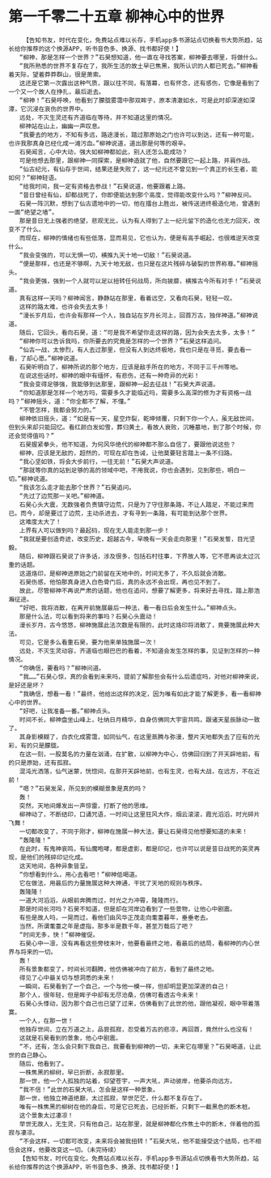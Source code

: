 # 第一千零二十五章 柳神心中的世界
        【告知书友，时代在变化，免费站点难以长存，手机app多书源站点切换看书大势所趋，站长给你推荐的这个换源APP，听书音色多、换源、找书都好使！】
       “柳神，那是怎样一个世界？”石昊想知道，他一直在寻找答案，柳神要去哪里，将做什么。
       “我所熟悉的世界不复存在了，我所生活的故土早已焦黑，我所认识的人都已死去。”柳神看着天际，望着莽莽群山，很是萧索。
       这还是它第一次露出这种气质，跟以往不同，有落幕，也有怀念，还有感伤，它像是看到了一个又一个故人在挣扎，最后逝去。
       “柳神！”石昊呼唤，他看到了朦胧雾霭中那双眸子，原本清澈如水，可是此时却深邃如深潭，它沉浸在哀伤的世界中。
       远处，不灭生灵还有齐道临在等待，并不知道这里的情况。
       柳神站在山上，幽幽一声叹息。
       “我要去的地方，不知有多远，路途漫长，踏过那原始之门也许可以到达，还有一种可能，也许我那真身已经化成一滩污血。”柳神说道，道出那是何等的艰辛。
       石昊闻言，心中大动，强大如柳神都如此，别人还怎么能成功？
       可是他想去那里，跟柳神一同探索，是柳神造就了他，自然要跟它一起上路，并肩作战。
       “仙古纪元，有仙存于世间，结果还是失败了，这一纪元还不曾见到一个真正的长生者，能如何？”柳神轻语。
       “给我时间，我一定有资格去参战！”石昊说道，他要跟着上路。
       “昔日曾经有仙，却都战死了，你即便能达到那个高度，觉得能改变什么吗？”柳神反问。
       石昊一阵沉默，想到了仙古遗地中的一切，他在擂台上胜出，被传送进终极造化地，曾遇到一面“绝望之墙”。
       那是昔日无上强者的绝望，悲观无比，认为有人得到了上一纪元留下的造化也无力回天，改变不了什么。
       而现在，柳神的情绪也有些低落，显而易见，它也认为，便是有高手崛起，也很难逆天改变什么。
       “我会变强的，可以无惧一切，横推九天十地一切敌！”石昊说道。
       “便是那样，也还是不够啊，九天十地无敌，也只是在这片残碎与破裂的世界称尊。”柳神摇头。
       “我会更强，强到一个人就可以足以扭转任何战局，所向披靡，横推古今所有对手！”石昊说道。
       真有这样一天吗？柳神闻言，静静站在那里，看着远空，又看向石昊，轻轻一叹。
       这样的路太难，也许会失去太多！
       “漫长岁月后，也许会有那样一个人，独自站在岁月长河上，回首万古，独伴神道。”柳神说道。
       随后，它回头，看向石昊，道：“可是我不希望你走这样的路，因为会失去太多，太多！”
       “柳神你可以告诉我吗，你所要去的究竟是怎样的一个世界？”石昊这样追问。
       “仙古一战，太惨烈，有人去过那里，但没有人到达终极地，我也只是在寻觅，要去看一看，了却心愿。”柳神说道。
       石昊听明白了，柳神所说的那个地方，应该是敌手所在的地方，不同于三千州等地。
       在说这些话时，柳神的眼中有缅怀，有悲伤，还有一种奇异的光彩！
       “我会变得足够强，我能够到达那里，跟柳神一起去征战！”石昊大声说道。
       “你知道那是怎样一个地方吗，需要多久才能临近吗，需要多么高深的修为才有资格一战吗？”柳神摇头，道：“你全都不了解，不懂。”
       “不管怎样，我都会努力的。”
       柳神依旧摇头，道：“如是有一天，星空炸裂，乾坤倾覆，只剩下你一个人，虽无敌世间，但到头来却只能回忆。看红颜白发如雪，葬归黄土，看故人衰败，沉睡墓地，到了那个时候，你还会觉得值吗？”
       石昊握紧拳头，他不知道，为何风华绝代的柳神都不那么自信了，要跟他说这些？
       柳神，应该是无敌的，超然的，可现在却在告诫，让他莫要轻言踏上一条不归路。
       “我心坚如铁，将会大步前行，一往无前！”石昊大声说道。
       “那就等你真的站到足够的高的领域中吧，不用我说，你也会遇到，见到那些，明白一切。”柳神说道。
       “我该怎么走才能去那个世界？”石昊追问。
       “先过了边荒那一关吧。”柳神道。
       石昊心头大震，无数强者负责镇守边荒，只是为了守住那条路，不让人踏足，不能过来而已。而今，却是要过了边荒，主动杀进去，才有寻到一条路，有可能到达那个世界。
       这难度太大了！
       上界有人可以做到吗？最起码，现在无人能走到那一步！
       “我就是要创造奇迹，改变历史，超越古今，早晚有一天会走向那里！”石昊发誓，目光坚毅。
       随后，柳神跟石昊说了许多话，涉及很多，包括石村往事，下界故人等，它不愿再谈太过沉重的话题。
       这道烙印，是柳神进原始之门前留在天地中的，时间无多了，不久后就会消散。
       石昊伤感，他怕那真身进入白色骨门后，真的永远不会出现，再也见不到了。
       故此，尽管柳神不再说严肃的话题，他也在追问，想要了解更多，将来好去寻找，踏上那浩瀚征途。
       “好吧，我将消散，在离开前施展最后一种法，看一看日后会发生什么。”柳神点头。
       那是什么法，可以看到将来的事吗？石昊心头震动！
       漫长岁月，古今悠悠，柳神施展此法次数是有限的，此时这烙印将消散了，竟要施展此种大法。
       可见，它是多么看重石昊，要为他来单独施展一次！
       远处，不灭生灵动容，齐道临也眼巴巴的看着，不知道会发生怎样的事，见证到怎样的一种情况。
       “你确信，要看吗？”柳神问道。
       “我……”石昊心惊，真的会看到未来吗，提前了解那些会有什么后遗症吗，对他对柳神来说，是好还是坏？
       “我确信，想看一看！”最终，他给出这样的决定，因为唯有如此才能了解更多，看一看柳神心中的世界。
       “好吧，让我准备一番。”柳神点头。
       时间不长，柳神盘坐山峰上，吐纳日月精华，自身仿佛同大宇宙共鸣，跟诸天星辰脉动一致了。
       其身影模糊了，白衣化成雾霭，如同仙气，在这里蒸腾与弥漫，整片天地都失去了应有的光彩，有的只是朦胧。
       在这一刻，一股莫名的力量在汹涌，在扩散，以柳神为中心，仿佛回归到了开天辟地前，有的只是原始，还有孤寂。
       混沌光洒落，仙气迷蒙，恍惚间，在那开天辟地前，也有生灵，也有大战，在远方，不在近前！
       “嗯？”石昊发呆，所见到的模糊景象是真的吗？
       轰！
       突然，天地间爆发出一声惊雷，打断了他的思维。
       柳神动了，不断结印，口诵咒语，一时间让这里狂风大作，烟云滚滚，霞光滔滔，时光碎片飞舞！
       一切都改变了，不同于刚才，柳神在施展一种大法，要让石昊得见他想要知道的未来！
       “轰隆隆！”
       在此时，有鬼神哀鸣，有仙魔咆哮，都是虚影，都是印记，也许可以说是昔日战死的英灵再现，是他们的残碎印记化成。
       这天地间，各种异象皆呈。
       “你想看到什么，用心去看吧！”柳神低喝道。
       它在做法，用最后的力量施展这种大神通，干扰了天地的规则与秩序。
       轰隆隆！
       一道大河滔滔，从眼前奔腾而过，时光之力冲霄，隆隆而行。
       那是时间长河吗？石昊不知道，但是却在河岸边看到了一些景物，让他心中剧震。
       有些是故人吗，一晃而过，看他们由风华正茂走向耄耋暮年，垂垂老去。
       当然，所谓耄耋之年是虚指，那多半是数千年，甚至万载后了吧？
       “时间无多，快！”柳神催促。
       石昊心中一凛，没有再看这些旁枝末叶，他要看最终之地，看最后的结局，看柳神的内心世界与将来的一切。
       轰！
       所有景象都变了，时间长河翻腾，他仿佛被冲向了前方，看到了最终之地。
       得见了心中最关切与想洞悉的未来！
       一瞬间，石昊看到了一个自己，一个与他一模一样，但却明显更加深邃的自己！
       那个人，很年轻，但是眸子中却有无尽沧桑，仿佛可看透古今未来！
       石昊心头悸动，因为那个自己也已望了过来，仿佛看到了此世的他，跟他凝视，眼中带着落寞。
       一个人，在那一世！
       他独存世间，立在万道之上，品尝孤寂，忍受着万古的悲凉，再回首，竟然什么也没有！
       这就是石昊看到的景象，他心中剧震。
       “不，还有，怎么会只剩下我自己，我要看到柳神的一切，未来它在哪里？”石昊喝道，让此世的自己静心。
       随后，他看到了。
       一株焦黑的柳树，早已折断，永寂那里。
       那一世，他一个人孤独的站着，仰望苍宇，一声大吼，声动彼岸，他要杀向远方。
       “我不信！”此世的石昊大吼，怎会是这样一种景象。
       那一世，他独立神道绝巅，太过孤寂，举世茫茫，什么都不复存在了。
       唯有一株焦黑的柳树在他的身后，可是它已死去，已经折断，只剩下一截黑色的断木桩。
       这个景象太过凄凉！
       举世无故人，无生灵，只有他自己，站在那里，就是柳神都化作焦土中的断木，伴着他的孤寂与凄凉。
       “不会这样，一切都可改变，未来将会被我扭转！”石昊大吼，他不能接受这个结局，也不相信会这样，他要改变这一切。（未完待续）
       【告知书友，时代在变化，免费站点难以长存，手机app多书源站点切换看书大势所趋，站长给你推荐的这个换源APP，听书音色多、换源、找书都好使！】